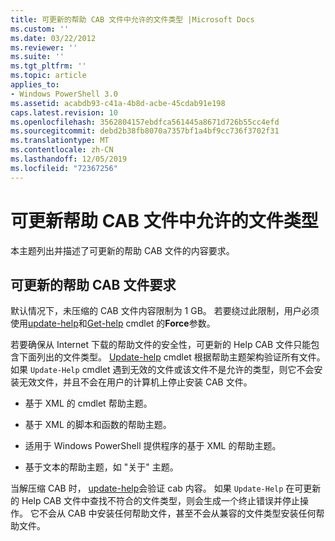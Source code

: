 ```yaml
---
title: 可更新的帮助 CAB 文件中允许的文件类型 |Microsoft Docs
ms.custom: ''
ms.date: 03/22/2012
ms.reviewer: ''
ms.suite: ''
ms.tgt_pltfrm: ''
ms.topic: article
applies_to:
- Windows PowerShell 3.0
ms.assetid: acabdb93-c41a-4b8d-acbe-45cdab91e198
caps.latest.revision: 10
ms.openlocfilehash: 3562804157ebdfca561445a8671d726b55cc4efd
ms.sourcegitcommit: debd2b38fb8070a7357bf1a4bf9cc736f3702f31
ms.translationtype: MT
ms.contentlocale: zh-CN
ms.lasthandoff: 12/05/2019
ms.locfileid: "72367256"
---
```

# <a name="file-types-permitted-in-an-updatable-help-cab-file"></a>可更新帮助 CAB 文件中允许的文件类型

本主题列出并描述了可更新的帮助 CAB 文件的内容要求。

## <a name="updatable-help-cab-file-requirements"></a>可更新的帮助 CAB 文件要求

默认情况下，未压缩的 CAB 文件内容限制为 1 GB。 若要绕过此限制，用户必须使用[update-help](/powershell/module/Microsoft.PowerShell.Core/Update-Help)和[Get-help](/powershell/module/Microsoft.PowerShell.Core/Save-Help) cmdlet 的**Force**参数。

若要确保从 Internet 下载的帮助文件的安全性，可更新的 Help CAB 文件只能包含下面列出的文件类型。 [Update-help](/powershell/module/Microsoft.PowerShell.Core/Update-Help) cmdlet 根据帮助主题架构验证所有文件。 如果 `Update-Help` cmdlet 遇到无效的文件或该文件不是允许的类型，则它不会安装无效文件，并且不会在用户的计算机上停止安装 CAB 文件。

- 基于 XML 的 cmdlet 帮助主题。

- 基于 XML 的脚本和函数的帮助主题。

- 适用于 Windows PowerShell 提供程序的基于 XML 的帮助主题。

- 基于文本的帮助主题，如 "关于" 主题。

当解压缩 CAB 时， [update-help](/powershell/module/Microsoft.PowerShell.Core/Update-Help)会验证 cab 内容。 如果 `Update-Help` 在可更新的 Help CAB 文件中查找不符合的文件类型，则会生成一个终止错误并停止操作。 它不会从 CAB 中安装任何帮助文件，甚至不会从兼容的文件类型安装任何帮助文件。